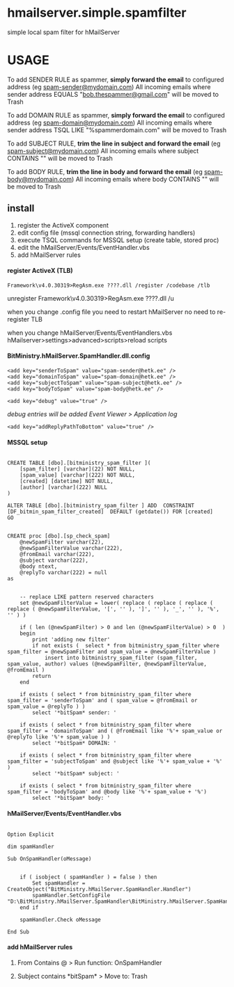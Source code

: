 # hmailserver.simple.spamfilter
simple local spam filter for hMailServer


# USAGE 

To add SENDER RULE as spammer, **simply forward the email** to configured address (eg spam-sender@mydomain.com) 
All incoming emails where sender address EQUALS "bob.thespammer@gmail.com" will be moved to Trash 

To add DOMAIN RULE as spammer, **simply forward the email** to configured address (eg spam-domain@mydomain.com)
All incoming emails where sender address TSQL LIKE "%spammerdomain.com" will be moved to Trash 

To add SUBJECT RULE, **trim the line in subject and forward the email** (eg spam-subject@mydomain.com)
All incoming emails where subject CONTAINS "<trimmed string from subject>" will be moved to Trash 

To add BODY RULE, **trim the line in body and forward the email** (eg spam-body@mydomain.com)
All incoming emails where body CONTAINS "<trimmed string from body>" will be moved to Trash 

## install 

1. register the ActiveX component
2. edit config file (mssql connection string, forwarding handlers)
3. execute TSQL commands for MSSQL setup (create table, stored proc) 
4. edit the hMailServer/Events/EventHandler.vbs
5. add hMailServer rules 


#### register ActiveX (TLB)

	Framework\v4.0.30319>RegAsm.exe ????.dll /register /codebase /tlb

unregister
	Framework\v4.0.30319>RegAsm.exe ????.dll /u 
	
when you change .config file
	you need to restart hMailServer 
	no need to re-register TLB

when you change hMailServer/Events/EventHandlers.vbs
	hMailserver>settings>advanced>scripts>reload scripts 


#### BitMinistry.hMailServer.SpamHandler.dll.config

  <connectionStrings>
    <add name="main"
         connectionString="/////////////////////// hmail mssql connection string ////////////////////////"
         providerName="System.Data.SqlClient" />
  </connectionStrings>

  <appSettings>

    <add key="senderToSpam" value="spam-sender@hetk.ee" />
    <add key="domainToSpam" value="spam-domain@hetk.ee" />
    <add key="subjectToSpam" value="spam-subject@hetk.ee" />
    <add key="bodyToSpam" value="spam-body@hetk.ee" />

    <add key="debug" value="true" /> 

*debug entries will be added Event Viewer > Application log*

    <add key="addReplyPathToBottom" value="true" />

  </appSettings>


#### MSSQL setup
```tsql

CREATE TABLE [dbo].[bitministry_spam_filter ](
	[spam_filter] [varchar](22) NOT NULL,
	[spam_value] [varchar](222) NOT NULL,
	[created] [datetime] NOT NULL,
	[author] [varchar](222) NULL
) 

ALTER TABLE [dbo].[bitministry_spam_filter ] ADD  CONSTRAINT [DF_bitmin_spam_filter_created]  DEFAULT (getdate()) FOR [created]
GO


CREATE proc [dbo].[sp_check_spam]
	@newSpamFilter varchar(22), 
	@newSpamFilterValue varchar(222), 
	@fromEmail varchar(222), 
	@subject varchar(222), 
	@body ntext,
	@replyTo varchar(222) = null 
as 

		
	-- replace LIKE pattern reserved characters 
	set @newSpamFilterValue = lower( replace ( replace ( replace ( replace ( @newSpamFilterValue, '[', '' ), ']', '' ), '_', '' ), '%', '' ) )

	if ( len (@newSpamFilter) > 0 and len (@newSpamFilterValue) > 0  )
	begin
		print 'adding new filter'
		if not exists (  select * from bitministry_spam_filter where spam_filter = @newSpamFilter and spam_value = @newSpamFilterValue ) 
			insert into bitministry_spam_filter (spam_filter, spam_value, author) values (@newSpamFilter, @newSpamFilterValue, @fromEmail )
		return 
	end 

	if exists ( select * from bitministry_spam_filter where spam_filter = 'senderToSpam' and ( spam_value = @fromEmail or spam_value = @replyTo ) )
		select '*bitSpam* sender: '

	if exists ( select * from bitministry_spam_filter where spam_filter = 'domainToSpam' and ( @fromEmail like '%'+ spam_value or @replyTo like '%'+ spam_value ) )
		select '*bitSpam* DOMAIN: '

	if exists ( select * from bitministry_spam_filter where spam_filter = 'subjectToSpam' and @subject like '%'+ spam_value + '%' )
		select '*bitSpam* subject: '

	if exists ( select * from bitministry_spam_filter where spam_filter = 'bodyToSpam' and @body like '%'+ spam_value + '%')
		select '*bitSpam* body: '

```

#### hMailServer/Events/EventHandler.vbs
```VBScript

Option Explicit

dim spamHandler 

Sub OnSpamHandler(oMessage)
	
	
	if ( isobject ( spamHandler ) = false ) then 
		Set spamHandler = CreateObject("BitMinistry.hMailServer.SpamHandler.Handler") 
		spamHandler.SetConfigFile "D:\BitMinistry.hMailServer.SpamHandler\BitMinistry.hMailServer.SpamHandler.dll.config" 
	end if 
	
	spamHandler.Check oMessage 

End Sub

```

#### add hMailServer rules 

1. From Contains @ > Run function: OnSpamHandler

2. Subject contains \*bitSpam\* > Move to: Trash 
